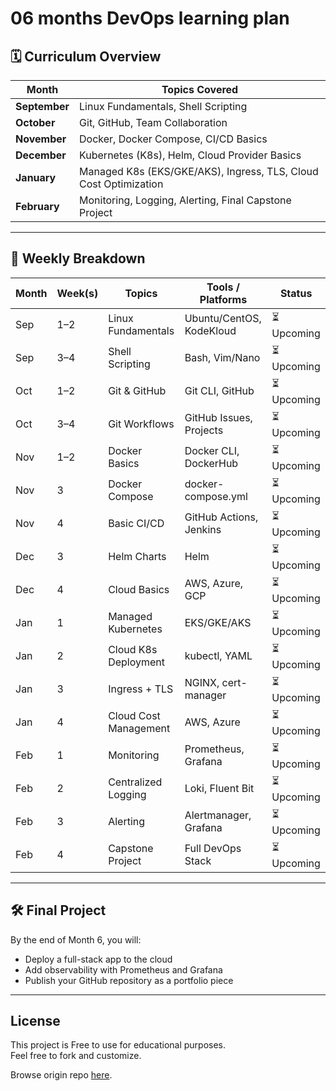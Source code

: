 # 06 months DevOps learning plan


## 🗓️ Curriculum Overview

| Month | Topics Covered |
|-------|----------------|
| **September** | Linux Fundamentals, Shell Scripting |
| **October** | Git, GitHub, Team Collaboration |
| **November** | Docker, Docker Compose, CI/CD Basics |
| **December** | Kubernetes (K8s), Helm, Cloud Provider Basics |
| **January** | Managed K8s (EKS/GKE/AKS), Ingress, TLS, Cloud Cost Optimization |
| **February** | Monitoring, Logging, Alerting, Final Capstone Project |

---

## 📅 Weekly Breakdown

| Month | Week(s) | Topics | Tools / Platforms | Status |
|-------|---------|--------|-------------------|--------|
| Sep | 1–2 | Linux Fundamentals | Ubuntu/CentOS, KodeKloud | ⏳ Upcoming 
| Sep | 3–4 | Shell Scripting | Bash, Vim/Nano | ⏳ Upcoming 
| Oct | 1–2 | Git & GitHub | Git CLI, GitHub | ⏳ Upcoming 
| Oct | 3–4 | Git Workflows | GitHub Issues, Projects | ⏳ Upcoming 
| Nov | 1–2 | Docker Basics | Docker CLI, DockerHub | ⏳ Upcoming 
| Nov | 3 | Docker Compose | docker-compose.yml | ⏳ Upcoming 
| Nov | 4 | Basic CI/CD | GitHub Actions, Jenkins | ⏳ Upcoming 
| Dec | 3 | Helm Charts | Helm | ⏳ Upcoming |
| Dec | 4 | Cloud Basics | AWS, Azure, GCP | ⏳ Upcoming |
| Jan | 1 | Managed Kubernetes | EKS/GKE/AKS | ⏳ Upcoming |
| Jan | 2 | Cloud K8s Deployment | kubectl, YAML | ⏳ Upcoming |
| Jan | 3 | Ingress + TLS | NGINX, cert-manager | ⏳ Upcoming |
| Jan | 4 | Cloud Cost Management | AWS, Azure | ⏳ Upcoming |
| Feb | 1 | Monitoring | Prometheus, Grafana | ⏳ Upcoming |
| Feb | 2 | Centralized Logging | Loki, Fluent Bit | ⏳ Upcoming |
| Feb | 3 | Alerting | Alertmanager, Grafana | ⏳ Upcoming |
| Feb | 4 | Capstone Project | Full DevOps Stack | ⏳ Upcoming |

---

## 🛠️ Final Project

By the end of Month 6, you will:
- Deploy a full-stack app to the cloud
- Add observability with Prometheus and Grafana
- Publish your GitHub repository as a portfolio piece

---

## License

This project is Free to use for educational purposes.  
Feel free to fork and customize.

Browse origin repo [here](https://github.com/CoDeKu-Labs/devops-engineer-learning-path).
